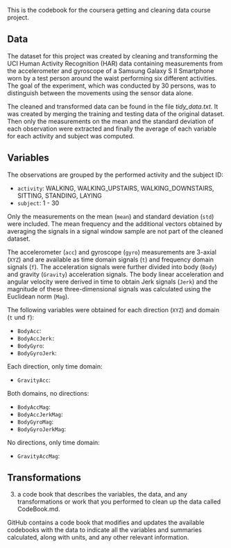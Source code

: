 This is the codebook for the coursera getting and cleaning data course project.

## Data

The dataset for this project was created by cleaning and transforming the UCI Human Activity Recognition (HAR) data containing measurements from the accelerometer and gyroscope of a Samsung Galaxy S II Smartphone worn by a test person around the waist performing six different activities. The goal of the experiment, which was conducted by 30 persons, was to distinguish between the movements using the sensor data alone. 

The cleaned and transformed data can be found in the file *tidy_data.txt*. It was created by merging the training and testing data of the original dataset. Then only the measurements on the mean and the standard deviation of each observation were extracted and finally the average of each variable for each activity and subject was computed.   


## Variables

The observations are grouped by the performed activity and the subject ID:

* `activity`: WALKING, WALKING_UPSTAIRS, WALKING_DOWNSTAIRS, SITTING, STANDING, LAYING
* `subject`: 1 - 30

Only the measurements on the mean (`mean`) and standard deviation (`std`) were included. The mean frequency and the additional vectors obtained by averaging the signals in a signal window sample are not part of the cleaned dataset. 

The accelerometer (`acc`) and gyroscope (`gyro`) measurements are 3-axial (`XYZ`) and are available as time domain signals (`t`) and frequency domain signals (`f`). The acceleration signals were further divided into body (`Body`) and gravity (`Gravity`) acceleration signals.
The body linear acceleration and angular velocity were derived in time to obtain Jerk signals (`Jerk`) and the magnitude of these three-dimensional signals was calculated using the Euclidean norm (`Mag`).

The following variables were obtained for each direction (`XYZ`) and domain (`t` und `f`):

* `BodyAcc`:
* `BodyAccJerk:`
* `BodyGyro`:
* `BodyGyroJerk`:

Each direction, only time domain:

* `GravityAcc`: 

Both domains, no directions:

* `BodyAccMag`:
* `BodyAccJerkMag`:
* `BodyGyroMag`:
* `BodyGyroJerkMag`:

No directions, only time domain:

* `GravityAccMag`:

## Transformations



3) a code book that describes the variables, the data, and any transformations or work that you performed to clean up the data called CodeBook.md.

GitHub contains a code book that modifies and updates the available codebooks with the data to indicate all the variables and summaries calculated, along with units, and any other relevant information.
